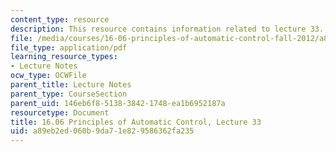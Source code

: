 ```yaml
---
content_type: resource
description: This resource contains information related to lecture 33.
file: /media/courses/16-06-principles-of-automatic-control-fall-2012/a89eb2ed060b9da71e829586362fa235_MIT16_06F12_Lecture_33.pdf
file_type: application/pdf
learning_resource_types:
- Lecture Notes
ocw_type: OCWFile
parent_title: Lecture Notes
parent_type: CourseSection
parent_uid: 146eb6f8-5138-3842-1748-ea1b6952187a
resourcetype: Document
title: 16.06 Principles of Automatic Control, Lecture 33
uid: a89eb2ed-060b-9da7-1e82-9586362fa235
---
```


